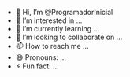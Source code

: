- 👋 Hi, I’m @ProgramadorInicial
- 👀 I’m interested in ...
- 🌱 I’m currently learning ...
- 💞️ I’m looking to collaborate on ...
- 📫 How to reach me ...
- 😄 Pronouns: ...
- ⚡ Fun fact: ...

<!---
ProgramadorInicial/ProgramadorInicial is a ✨ special ✨ repository because its `README.md` (this file) appears on your GitHub profile.
You can click the Preview link to take a look at your changes.
--->
